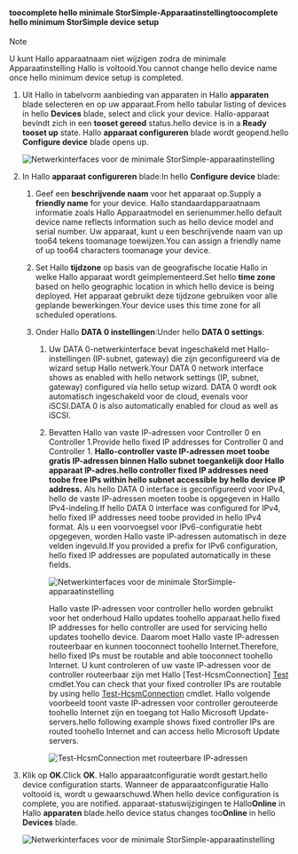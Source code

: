 <!--author=alkohli last changed: 01/12/17-->

#### <a name="toocomplete-hello-minimum-storsimple-device-setup"></a><span data-ttu-id="e8d7b-101">toocomplete hello minimale StorSimple-Apparaatinstelling</span><span class="sxs-lookup"><span data-stu-id="e8d7b-101">toocomplete hello minimum StorSimple device setup</span></span>

   > [!NOTE]
   > <span data-ttu-id="e8d7b-102">U kunt Hallo apparaatnaam niet wijzigen zodra de minimale Apparaatinstelling Hallo is voltooid.</span><span class="sxs-lookup"><span data-stu-id="e8d7b-102">You cannot change hello device name once hello minimum device setup is completed.</span></span>
   
1. <span data-ttu-id="e8d7b-103">Uit Hallo in tabelvorm aanbieding van apparaten in Hallo **apparaten** blade selecteren en op uw apparaat.</span><span class="sxs-lookup"><span data-stu-id="e8d7b-103">From hello tabular listing of devices in hello **Devices** blade, select and click your device.</span></span> <span data-ttu-id="e8d7b-104">Hallo-apparaat bevindt zich in een **tooset gereed** status.</span><span class="sxs-lookup"><span data-stu-id="e8d7b-104">hello device is in a **Ready tooset up** state.</span></span> <span data-ttu-id="e8d7b-105">Hallo **apparaat configureren** blade wordt geopend.</span><span class="sxs-lookup"><span data-stu-id="e8d7b-105">hello **Configure device** blade opens up.</span></span>

     ![Netwerkinterfaces voor de minimale StorSimple-apparaatinstelling](./media/storsimple-8000-complete-minimum-device-setup-u2/step4minconfig1.png)

2. <span data-ttu-id="e8d7b-107">In Hallo **apparaat configureren** blade:</span><span class="sxs-lookup"><span data-stu-id="e8d7b-107">In hello **Configure device** blade:</span></span>
   
   1. <span data-ttu-id="e8d7b-108">Geef een **beschrijvende naam** voor het apparaat op.</span><span class="sxs-lookup"><span data-stu-id="e8d7b-108">Supply a **friendly name** for your device.</span></span> <span data-ttu-id="e8d7b-109">Hallo standaardapparaatnaam informatie zoals Hallo Apparaatmodel en serienummer.</span><span class="sxs-lookup"><span data-stu-id="e8d7b-109">hello default device name reflects information such as hello device model and serial number.</span></span> <span data-ttu-id="e8d7b-110">Uw apparaat, kunt u een beschrijvende naam van up too64 tekens toomanage toewijzen.</span><span class="sxs-lookup"><span data-stu-id="e8d7b-110">You can assign a friendly name of up too64 characters toomanage your device.</span></span>
   2. <span data-ttu-id="e8d7b-111">Set Hallo **tijdzone** op basis van de geografische locatie Hallo in welke Hallo apparaat wordt geïmplementeerd.</span><span class="sxs-lookup"><span data-stu-id="e8d7b-111">Set hello **time zone** based on hello geographic location in which hello device is being deployed.</span></span> <span data-ttu-id="e8d7b-112">Het apparaat gebruikt deze tijdzone gebruiken voor alle geplande bewerkingen.</span><span class="sxs-lookup"><span data-stu-id="e8d7b-112">Your device uses this time zone for all scheduled operations.</span></span>
   3. <span data-ttu-id="e8d7b-113">Onder Hallo **DATA 0 instellingen**:</span><span class="sxs-lookup"><span data-stu-id="e8d7b-113">Under hello **DATA 0 settings**:</span></span>

       1. <span data-ttu-id="e8d7b-114">Uw DATA 0-netwerkinterface bevat ingeschakeld met Hallo-instellingen (IP-subnet, gateway) die zijn geconfigureerd via de wizard setup Hallo netwerk.</span><span class="sxs-lookup"><span data-stu-id="e8d7b-114">Your DATA 0 network interface shows as enabled with hello network settings (IP, subnet, gateway) configured via hello setup wizard.</span></span> <span data-ttu-id="e8d7b-115">DATA 0 wordt ook automatisch ingeschakeld voor de cloud, evenals voor iSCSI.</span><span class="sxs-lookup"><span data-stu-id="e8d7b-115">DATA 0 is also automatically enabled for cloud as well as iSCSI.</span></span>

       2. <span data-ttu-id="e8d7b-116">Bevatten Hallo van vaste IP-adressen voor Controller 0 en Controller 1.</span><span class="sxs-lookup"><span data-stu-id="e8d7b-116">Provide hello fixed IP addresses for Controller 0 and Controller 1.</span></span> <span data-ttu-id="e8d7b-117">**Hallo-controller vaste IP-adressen moet toobe gratis IP-adressen binnen Hallo subnet toegankelijk door Hallo apparaat IP-adres.**</span><span class="sxs-lookup"><span data-stu-id="e8d7b-117">**hello controller fixed IP addresses need toobe free IPs within hello subnet accessible by hello device IP address.**</span></span> <span data-ttu-id="e8d7b-118">Als hello DATA 0 interface is geconfigureerd voor IPv4, hello de vaste IP-adressen moeten toobe is opgegeven in Hallo IPv4-indeling.</span><span class="sxs-lookup"><span data-stu-id="e8d7b-118">If hello DATA 0 interface was configured for IPv4, hello fixed IP addresses need toobe provided in hello IPv4 format.</span></span> <span data-ttu-id="e8d7b-119">Als u een voorvoegsel voor IPv6-configuratie hebt opgegeven, worden Hallo vaste IP-adressen automatisch in deze velden ingevuld.</span><span class="sxs-lookup"><span data-stu-id="e8d7b-119">If you provided a prefix for IPv6 configuration, hello fixed IP addresses are populated automatically in these fields.</span></span>

            ![Netwerkinterfaces voor de minimale StorSimple-apparaatinstelling](./media/storsimple-8000-complete-minimum-device-setup-u2/step4minconfig2.png)

            <span data-ttu-id="e8d7b-121">Hallo vaste IP-adressen voor controller hello worden gebruikt voor het onderhoud Hallo updates toohello apparaat.</span><span class="sxs-lookup"><span data-stu-id="e8d7b-121">hello fixed IP addresses for hello controller are used for servicing hello updates toohello device.</span></span> <span data-ttu-id="e8d7b-122">Daarom moet Hallo vaste IP-adressen routeerbaar en kunnen tooconnect toohello Internet.</span><span class="sxs-lookup"><span data-stu-id="e8d7b-122">Therefore, hello fixed IPs must be routable and able tooconnect toohello Internet.</span></span> <span data-ttu-id="e8d7b-123">U kunt controleren of uw vaste IP-adressen voor de controller routeerbaar zijn met Hallo [Test-HcsmConnection] [ Test] cmdlet.</span><span class="sxs-lookup"><span data-stu-id="e8d7b-123">You can check that your fixed controller IPs are routable by using hello [Test-HcsmConnection][Test] cmdlet.</span></span> <span data-ttu-id="e8d7b-124">Hallo volgende voorbeeld toont vaste IP-adressen voor controller gerouteerde toohello Internet zijn en toegang tot Hallo Microsoft Update-servers.</span><span class="sxs-lookup"><span data-stu-id="e8d7b-124">hello following example shows fixed controller IPs are routed toohello Internet and can access hello Microsoft Update servers.</span></span>

            ![Test-HcsmConnection met routeerbare IP-adressen](./media/storsimple-8000-complete-minimum-device-setup-u2/step4minconfig3.png)

1. <span data-ttu-id="e8d7b-126">Klik op **OK**.</span><span class="sxs-lookup"><span data-stu-id="e8d7b-126">Click **OK**.</span></span> <span data-ttu-id="e8d7b-127">Hallo apparaatconfiguratie wordt gestart.</span><span class="sxs-lookup"><span data-stu-id="e8d7b-127">hello device configuration starts.</span></span> <span data-ttu-id="e8d7b-128">Wanneer de apparaatconfiguratie Hallo voltooid is, wordt u gewaarschuwd.</span><span class="sxs-lookup"><span data-stu-id="e8d7b-128">When hello device configuration is complete, you are notified.</span></span> <span data-ttu-id="e8d7b-129">apparaat-statuswijzigingen te Hallo**Online** in Hallo **apparaten** blade.</span><span class="sxs-lookup"><span data-stu-id="e8d7b-129">hello device status changes too**Online** in hello **Devices** blade.</span></span>

    ![Netwerkinterfaces voor de minimale StorSimple-apparaatinstelling](./media/storsimple-8000-complete-minimum-device-setup-u2/step4minconfig4.png)

<!--Link reference-->
[Test]: https://technet.microsoft.com/library/dn715782(v=wps.630).aspx
